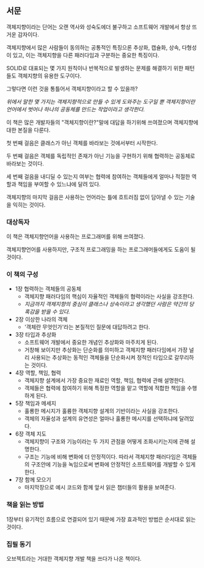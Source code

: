 ## 서문

객체지향이라는 단어는 오랜 역사와 성숙도에더 불구하고 소프트웨어 개발에서 항상 뜨거운 감자이다.

객체지향에서 많은 사람들이 동의하는 공통적인 특징으론 추상화, 캡슐화, 상속, 다형성이 있고, 이는 객체지향을 다른 패러다임과 구분하는 중요한 특징이다.

SOLID로 대표되는 몇 가지 원칙이나 반복적으로 발생하는 문제를 해결하기 위한 패턴들도 객체지향의 유용한 도구이다.

그렇다면 이런 것을 통틀어서 객체지향이라고 할 수 있을까?

*위에서 말한 몇 가지는 객체지향적으로 만들 수 있게 도와주는 도구일 뿐 객체지향이란 언어에서 벗어나 하나의 공동체를 만드는 작업이라고 생각한다.*

이 책은 많은 개발자들의 "객체지향이란?"말에 대답을 하기위해 쓰여졌으며 객체지향에 대한 본질을 다룬다.

첫 번째 걸음은 클래스가 아닌 객체를 바라보는 것에서부터 시작한다.

두 번째 걸음은 객체를 독립적인 존재가 아닌 기능을 구현하기 위해 협력하는 공동체로 바라보는 것이다.

세 번째 걸음을 내디딜 수 있는지 여부는 협력에 참여하는 객체들에게 얼마나 적절한 역할과 책임을 부여할 수 있느냐에 달려 있다.

객체지향의 마지막 걸음은 사용하는 언어라는 틀에 흐트러짐 없이 담아낼 수 있는 기술을 익히는 것이다.

### 대상독자

이 책은 객체지향언어을 사용하는 프로그래머를 위해 쓰여졌다.

객체지향언어를 사용하지만, 구조적 프로그래밍을 하는 프로그래머들에게도 도움이 될 것이다.

### 이 책의 구성

- 1장 협력하는 객체들의 공동체
  - 객체지향 패러다임의 핵심이 자율적인 객체들의 협력이라는 사실을 강조한다.
  - *지금까지 객체지향의 중심이 클래스나 상속이라고 생각했던 사람은 약간의 당혹감을 받을 수 있다.*
- 2장 이상한 나라의 객체
  - '객체란 무엇인가'라는 본질적인 질문에 대답하려고 한다.
- 3장 타입과 추상화
  - 소프트웨어 개발에서 중요한 개념인 추상화와 마주치게 된다.
  - 거창해 보이지만 추상화는 단순화를 의미하고 객체지향 패러다임에서 가장 널리 사용되는 추상화는 동적인 객체들을 단순화시켜 정적인 타입으로 갈무리하는 것이다.
- 4장 역할, 책임, 협력
  - 객체지향 설계에서 가장 중요한 재료인 역할, 책임, 협력에 관해 설명한다.
  - 객체들은 협력에 참여하기 위해 특정한 역할을 맡고 역할에 적합한 책임을 수행하게 된다.
- 5장 책임과 메세지
  - 훌룡한 메시지가 훌륭한 객체지향 설계의 기반이라는 사실을 강조한다.
  - 객체의 자율성과 설계의 유연성은 얼마나 훌룡한 메시지를 선택하냐에 달려있다.
- 6장 객체 지도
  - 객체지향이 구조와 기능이라는 두 가지 관점을 어떻게 조화시키는지에 관해 설명한다.
  - 구조는 기능에 비해 변화에 더 안정적이다. 따라서 객체지향 패러다임은 객체들의 구조안에 기능을 녹임으로써 변화에 안정적인 소프트웨어를 개발할 수 있게 한다.
- 7장 함께 모으기
  - 마지막장으로 예시 코드와 함께 앞서 읽은 챕터들의 활용을 보여준다.

### 책을 읽는 방법

1장부터 유기적인 흐름으로 연결되어 있기 때문에 가장 효과적인 방법은 순서대로 읽는 것이다.

### 집필 동기

오브젝트라는 거대한 객체지향 개발 책을 쓰다가 나온 책이다.
